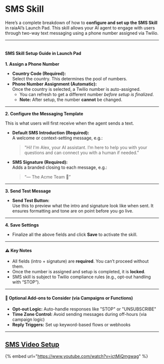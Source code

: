 # SMS Skill

Here’s a complete breakdown of how to **configure and set up the SMS Skill** in raiaAI’s Launch Pad. This skill allows your AI agent to engage with users through two-way text messaging using a phone number assigned via Twilio.

***



<figure><img src="../.gitbook/assets/Screenshot 2025-04-17 at 9.30.40 AM.png" alt=""><figcaption></figcaption></figure>

#### &#x20;**SMS Skill Setup Guide in Launch Pad**

**1. Assign a Phone Number**

* **Country Code (Required):**\
  Select the country. This determines the pool of numbers.
* **Phone Number Assignment (Automatic):**\
  Once the country is selected, a Twilio number is auto-assigned.
  * You can refresh to get a different number _before setup is finalized_.
  * **Note:** After setup, the number **cannot** be changed.

***

**2. Configure the Messaging Template**

This is what users will first receive when the agent sends a text.

*   **Default SMS Introduction (Required):**\
    A welcome or context-setting message, e.g.:

    > "Hi! I'm Alex, your AI assistant. I’m here to help you with your questions and can connect you with a human if needed."
*   **SMS Signature (Required):**\
    Adds a branded closing to each message, e.g.:

    > “— The Acme Team 🚀”

***

**3. Send Test Message**

* **Send Test Button:**\
  Use this to preview what the intro and signature look like when sent. It ensures formatting and tone are on point before you go live.

***

**4. Save Settings**

* Finalize all the above fields and click **Save** to activate the skill.

***

#### ⚠️ Key Notes

* All fields (intro + signature) are **required**. You can’t proceed without them.
* Once the number is assigned and setup is completed, it is **locked**.
* SMS skill is subject to Twilio compliance rules (e.g., opt-out handling with “STOP”).

***

#### 🔐 Optional Add-ons to Consider (via Campaigns or Functions)

* **Opt-out Logic:** Auto-handle responses like "STOP" or "UNSUBSCRIBE"
* **Time Zone Control:** Avoid sending messages during off-hours (via campaign logic)
* **Reply Triggers:** Set up keyword-based flows or webhooks

***

## [SMS Video Setup](https://www.youtube.com/watch?v=ictMiQmgwag)

{% embed url="https://www.youtube.com/watch?v=ictMiQmgwag" %}

